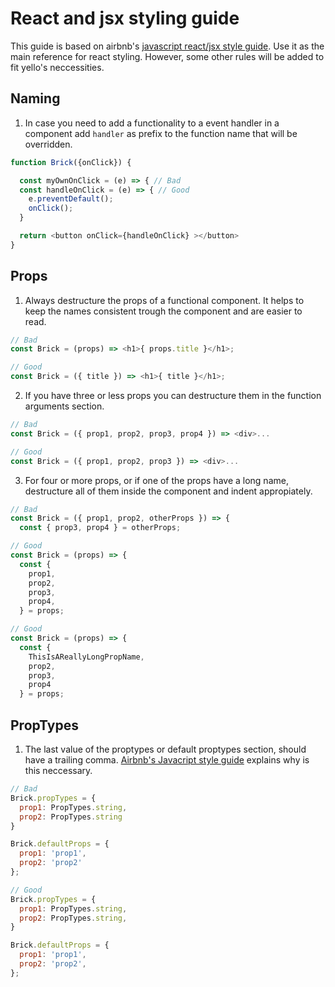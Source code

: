 # React and jsx styling guide

This guide is based on airbnb's [javascript react/jsx style guide](https://github.com/airbnb/javascript/tree/master/react). Use it as the main reference for react styling. However, some other rules will be added to fit yello's neccessities.

## Naming

1. In case you need to add a functionality to a event handler in a component add `handler` as prefix to the function name that will be overridden.
  ``` javascript
  function Brick({onClick}) {

    const myOwnOnClick = (e) => { // Bad
    const handleOnClick = (e) => { // Good
      e.preventDefault();
      onClick();
    }

    return <button onClick={handleOnClick} ></button>
  }
  ```
## Props

1. Always destructure the props of a functional component. It helps to keep the names consistent trough the component and are easier to read. 
  ``` javascript
  // Bad
  const Brick = (props) => <h1>{ props.title }</h1>;

  // Good
  const Brick = ({ title }) => <h1>{ title }</h1>;
  ```

2. If you have three or less props you can destructure them in the function arguments section.
   
  ``` javascript
  // Bad
  const Brick = ({ prop1, prop2, prop3, prop4 }) => <div>...

  // Good
  const Brick = ({ prop1, prop2, prop3 }) => <div>...
  ``` 
3. For four or more props, or if one of the props have a long name, destructure all of them inside the component and indent appropiately. 
   
  ``` javascript
  // Bad
  const Brick = ({ prop1, prop2, otherProps }) => {
    const { prop3, prop4 } = otherProps;

  // Good
  const Brick = (props) => {
    const {
      prop1,
      prop2,
      prop3,
      prop4,
    } = props;

  // Good
  const Brick = (props) => {
    const {
      ThisIsAReallyLongPropName, 
      prop2, 
      prop3, 
      prop4
    } = props;
  ```
## PropTypes

1. The last value of the proptypes or default proptypes section, should have a trailing comma. [Airbnb's Javacript style guide](https://github.com/airbnb/javascript#commas--dangling) explains why is this neccessary.

  ```javascript
  // Bad
  Brick.propTypes = {
    prop1: PropTypes.string,
    prop2: PropTypes.string
  }

  Brick.defaultProps = {
    prop1: 'prop1',
    prop2: 'prop2'
  };

  // Good
  Brick.propTypes = {
    prop1: PropTypes.string,
    prop2: PropTypes.string,
  }

  Brick.defaultProps = {
    prop1: 'prop1',
    prop2: 'prop2',
  };
  ```

